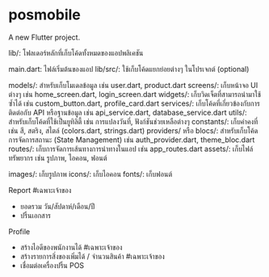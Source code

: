 # posmobile

A new Flutter project.


lib/: โฟลเดอร์หลักที่เก็บโค้ดทั้งหมดของแอปพลิเคชัน

main.dart: ไฟล์เริ่มต้นของแอป
lib/src/: ใช้เก็บโค้ดแยกย่อยต่างๆ ในโปรเจกต์ (optional)

models/: สำหรับเก็บโมเดลข้อมูล เช่น user.dart, product.dart
screens/: เก็บหน้าจอ UI ต่างๆ เช่น home_screen.dart, login_screen.dart
widgets/: เก็บวิดเจ็ตที่สามารถนำมาใช้ซ้ำได้ เช่น custom_button.dart, profile_card.dart
services/: เก็บโค้ดที่เกี่ยวข้องกับการติดต่อกับ API หรือฐานข้อมูล เช่น api_service.dart, database_service.dart
utils/: สำหรับเก็บโค้ดที่ใช้เป็นยูทิลิตี้ เช่น การแปลงวันที่, ฟังก์ชันช่วยเหลือต่างๆ
constants/: เก็บค่าคงที่ เช่น สี, สตริง, สไตล์ (colors.dart, strings.dart)
providers/ หรือ blocs/: สำหรับเก็บโค้ดการจัดการสถานะ (State Management) เช่น auth_provider.dart, theme_bloc.dart
routes/: เก็บการจัดการเส้นทางการนำทางในแอป เช่น app_routes.dart
assets/: เก็บไฟล์ทรัพยากร เช่น รูปภาพ, ไอคอน, ฟอนต์

images/: เก็บรูปภาพ
icons/: เก็บไอคอน
fonts/: เก็บฟอนต์

Report #เฉพาะเจ้าของ
  - ยอดรวม วัน/สัปดาห์/เดือน/ปี
  - ปริ้นเอกสาร

Profile
  - สร้างไอดีของพนักงานได้ #เฉพาะเจ้าของ
  - สร้างรายการสิ่งของเพิ่มได้ / จำนวนสินค้า #เฉพาะเจ้าของ
  - เชื่อมต่อเครื่องปริ้น POS

